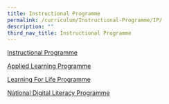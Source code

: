 ```yaml
---
title: Instructional Programme
permalink: /curriculum/Instructional-Programme/IP/
description: ""
third_nav_title: Instructional Programme
---
```

[Instructional Programme](https://www.sengkangsec.moe.edu.sg/curriculum/instructional-programme-ip/english-language-and-literature-department/)

[Applied Learning Programme](https://www.sengkangsec.moe.edu.sg/curriculum/applied-learning-programme-alp)

[Learning For Life Programme](https://www.sengkangsec.moe.edu.sg/curriculum/learning-for-life-programme-llp)

[National Digital Literacy Programme](https://www.sengkangsec.moe.edu.sg/curriculum/NDLP)